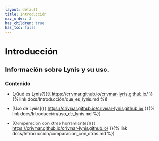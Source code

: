 ```yaml
---
layout: default
title: Introducción
nav_order: 2
has_children: true
has_toc: false
---
```


# Introducción

## Información sobre Lynis y su uso.

### Contenido

- [¿Qué es Lynis?]({{ https://crivmar.github.io/crivmar-lynis.github.io/ }}{% link docs/Introducción/que_es_lynis.md %})

- [Uso de Lynis]({{ https://crivmar.github.io/crivmar-lynis.github.io/ }}{% link docs/Introducción/uso_de_lynis.md %})

- [Comparación con otras herramientas]({{ https://crivmar.github.io/crivmar-lynis.github.io/ }}{% link docs/Introducción/comparacion_con_otras.md %})
